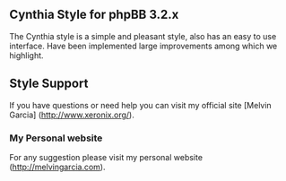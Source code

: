 ## Cynthia Style for phpBB 3.2.x

The Cynthia style is a simple and pleasant style, also has an easy to use interface.
Have been implemented large improvements among which we highlight.

## Style Support

If you have questions or need help you can visit my official site [Melvin Garcia] (http://www.xeronix.org/).

### My Personal website

For any suggestion please visit my personal website (http://melvingarcia.com).
